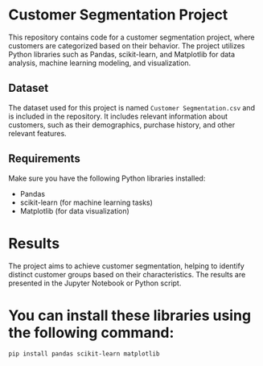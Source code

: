 # Customer Segmentation Project

This repository contains code for a customer segmentation project, where customers are categorized based on their behavior. The project utilizes Python libraries such as Pandas, scikit-learn, and Matplotlib for data analysis, machine learning modeling, and visualization.

## Dataset

The dataset used for this project is named `Customer Segmentation.csv` and is included in the repository. It includes relevant information about customers, such as their demographics, purchase history, and other relevant features.

## Requirements

Make sure you have the following Python libraries installed:

- Pandas
- scikit-learn (for machine learning tasks)
- Matplotlib (for data visualization)

# Results
The project aims to achieve customer segmentation, helping to identify distinct customer groups based on their characteristics. The results are presented in the Jupyter Notebook or Python script.

# You can install these libraries using the following command:
 ```bash
pip install pandas scikit-learn matplotlib
